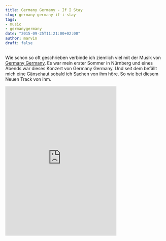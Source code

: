 ```yaml
---
title: Germany Germany - If I Stay
slug: germany-germany-if-i-stay
tags:
- music
- germanygermany
date: "2015-09-25T11:21:00+02:00"
author: marvin
draft: false
---
```


Wie schon so oft geschrieben verbinde ich ziemlich viel mit der Musik von [Germany Germany](http://grmnygrmny.com/). Es war mein erster Sommer in Nürnberg und eines Abends war dieses Konzert von Germany Germany. Und seit dem befällt mich eine Gänsehaut sobald ich Sachen von ihm höre. So wie bei diesem Neuen Track von ihm.

<iframe style="border: 0; width: 350px; height: 470px;" src="https://bandcamp.com/EmbeddedPlayer/album=459605937/size=large/bgcol=ffffff/linkcol=0687f5/tracklist=false/transparent=true/" seamless><a href="http://grmnygrmny.bandcamp.com/album/if-i-stay">If I Stay by Germany Germany</a></iframe>